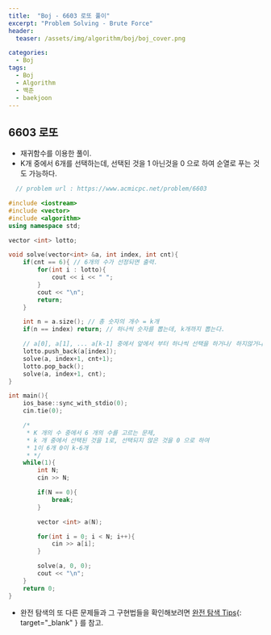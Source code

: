 ```yaml
---
title:  "Boj - 6603 로또 풀이"
excerpt: "Problem Solving - Brute Force"
header:
  teaser: /assets/img/algorithm/boj/boj_cover.png

categories:
  - Boj
tags:
  - Boj
  - Algorithm
  - 백준
  - baekjoon
---
```

## 6603 로또

- 재귀함수를 이용한 풀이.
- K개 중에서 6개를 선택하는데, 선택된 것을 1 아닌것을 0 으로 하여 순열로 푸는 것도 가능하다.

```cpp
  // problem url : https://www.acmicpc.net/problem/6603

#include <iostream>
#include <vector>
#include <algorithm>
using namespace std;

vector <int> lotto;

void solve(vector<int> &a, int index, int cnt){
    if(cnt == 6){ // 6개의 수가 선정되면 출력.
        for(int i : lotto){
            cout << i << " ";
        }
        cout << "\n";
        return;
    }

    int n = a.size(); // 총 숫자의 개수 = k개
    if(n == index) return; // 하나씩 숫자를 뽑는데, k개까지 뽑는다.

    // a[0], a[1], ... a[k-1] 중에서 앞에서 부터 하나씩 선택을 하거나/ 하지않거나를 재귀함수로 진행한다.
    lotto.push_back(a[index]);
    solve(a, index+1, cnt+1);
    lotto.pop_back();
    solve(a, index+1, cnt);
}

int main(){
    ios_base::sync_with_stdio(0);
    cin.tie(0);

    /*
     * K 개의 수 중에서 6 개의 수를 고르는 문제,
     * k 개 중에서 선택된 것을 1로, 선택되지 않은 것을 0 으로 하여
     * 1이 6개 0이 k-6개
     * */
    while(1){
        int N;
        cin >> N;

        if(N == 0){
            break;
        }

        vector <int> a(N);

        for(int i = 0; i < N; i++){
            cin >> a[i];
        }

        solve(a, 0, 0);
        cout << "\n";
    }
    return 0;
}
```

- 완전 탐색의 또 다른 문제들과 그 구현법들을 확인해보려면 [완전 탐색 Tips](https://hyunjae-lee.github.io/problem%20solving/bruteforce/){: target="_blank" } 를 참고.

